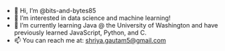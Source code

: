 - 👋 Hi, I’m @bits-and-bytes85
- 👀 I’m interested in data science and machine learning!
- 🌱 I’m currently learning Java @ the University of Washington and have previously learned JavaScript, Python, and C.
- 📫 You can reach me at: shriya.gautam5@gmail.com 

<!---
bits-and-bytes85/bits-and-bytes85 is a ✨ special ✨ repository because its `README.md` (this file) appears on your GitHub profile.
You can click the Preview link to take a look at your changes.
--->

